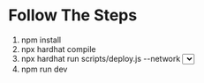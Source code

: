 # Follow The Steps


1. npm install
2. npx hardhat compile
3. npx hardhat run scripts/deploy.js --network <Select your Chain>
4. npm run dev


